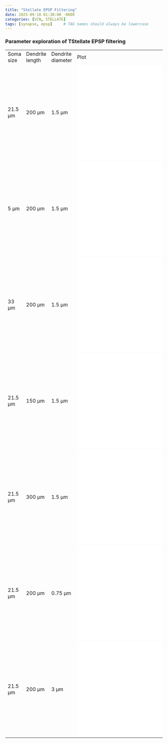 ```yaml
---
title: "Stellate EPSP Filtering"
date: 2025-09-18 01:30:00 -0600
categories: [VCN, STELLATE]
tags: [synapse, epsp]     # TAG names should always be lowercase
---
```


### Parameter exploration of TStellate EPSP filtering

<table>
    <tr>
        <td>Soma size</td>
        <td>Dendrite length</td>
        <td>Dendrite diameter</td>
        <td>Plot</td>
        </td>
    </tr>
    <tr>
        <td>21.5 µm</td>
        <td>200 µm</td>
        <td>1.5 µm</td>
        <td>
            <iframe src="/golding/assets/html/tstellate/epsp/tstellate_EPSP_filter_215_200.html" width="400" height="300" style="border:none;"></iframe>
        </td>
    </tr>
    <tr>
        <td>5 µm</td>
        <td>200 µm</td>
        <td>1.5 µm</td>
        <td>
            <iframe src="/golding/assets/html/tstellate/epsp/tstellate_EPSP_filter_5_200.html" width="400" height="300" style="border:none;"></iframe>
        </td>
    </tr>
        <tr>
        <td>33 µm</td>
        <td>200 µm</td>
        <td>1.5 µm</td>
        <td>
            <iframe src="/golding/assets/html/tstellate/epsp/tstellate_EPSP_filter_33_200.html" width="400" height="300" style="border:none;"></iframe>
        </td>
    </tr>
        <tr>
        <td>21.5 µm</td>
        <td>150 µm</td>
        <td>1.5 µm</td>
        <td>
            <iframe src="/golding/assets/html/tstellate/epsp/tstellate_EPSP_filter_215_150.html" width="400" height="300" style="border:none;"></iframe>
        </td>
    </tr>
        <tr>
        <td>21.5 µm</td>
        <td>300 µm</td>
        <td>1.5 µm</td>
        <td>
            <iframe src="/golding/assets/html/tstellate/epsp/tstellate_EPSP_filter_215_300.html" width="400" height="300" style="border:none;"></iframe>
        </td>
    </tr>
        <tr>
        <td>21.5 µm</td>
        <td>200 µm</td>
        <td>0.75 µm</td>
        <td>
            <iframe src="/golding/assets/html/tstellate/epsp/tstellate_EPSP_filter_215_200_075.html" width="400" height="300" style="border:none;"></iframe>
        </td>
    </tr>
        <tr>
        <td>21.5 µm</td>
        <td>200 µm</td>
        <td>3 µm</td>
        <td>
            <iframe src="/golding/assets/html/tstellate/epsp/tstellate_EPSP_filter_215_200_3.html" width="400" height="300" style="border:none;"></iframe>
        </td>
    </tr>
</table>
